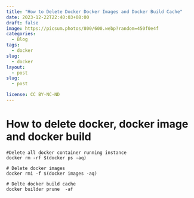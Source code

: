 ```yaml
---
title: "How to Delete Docker Docker Images and Docker Build Cache"
date: 2023-12-22T22:40:03+08:00
draft: false
image: https://picsum.photos/800/600.webp?random=450f0e4f
categories:
  - Blog
tags:
  - docker
slug:
  - docker
layout: 
  - post
slug: 
  - post

license: CC BY-NC-ND
---
```


# How to delete docker, docker image and docker build

```shell
#Delete all docker container running instance
docker rm -rf $(docker ps -aq)
 
# Delete docker images
docker rmi -f $(docker images -aq)

# Delte docker build cache
docker builder prune  -af
```